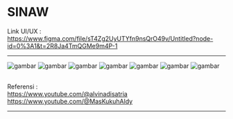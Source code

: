 # SINAW
Link UI/UX : https://www.figma.com/file/sT4Zg2UyUTYfn9nsQrO49v/Untitled?node-id=0%3A1&t=2R8Ja4TmQGMe9m4P-1 <hr>
![gambar](https://user-images.githubusercontent.com/90758763/210261530-bed9e439-2ebd-4608-b5d3-7a8d370d9554.png)
![gambar](https://user-images.githubusercontent.com/90758763/210261573-0f675ffc-cdf0-4635-9dc8-b69334ab021a.png)
![gambar](https://user-images.githubusercontent.com/90758763/210261636-8cb4e57c-551e-4d69-b06e-f1b5bbe5a60c.png)
![gambar](https://user-images.githubusercontent.com/90758763/210261664-083da3f9-4251-4e9b-893f-6bf262a11662.png)
![gambar](https://user-images.githubusercontent.com/90758763/210261721-7923eff1-807e-43a8-9ed3-6027608bfacb.png)
![gambar](https://user-images.githubusercontent.com/90758763/210261756-354fa2f5-863c-48c5-8148-62571360e067.png)
![gambar](https://user-images.githubusercontent.com/90758763/210261773-6228e0a5-2850-4f21-aabe-7d78517e9627.png)

<br>Referensi : <br>
https://www.youtube.com/@alvinadisatria
<br>https://www.youtube.com/@MasKukuhAldy <hr>
